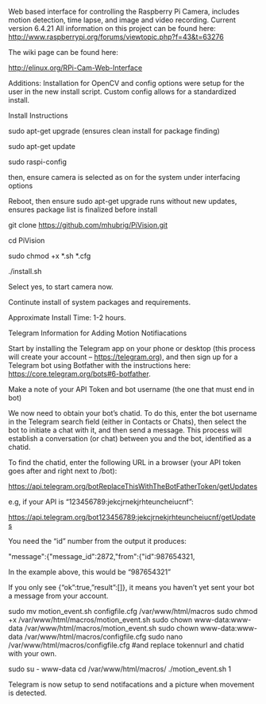 Web based interface for controlling the Raspberry Pi Camera, includes motion detection, time lapse, and image and video recording.
Current version 6.4.21
All information on this project can be found here: http://www.raspberrypi.org/forums/viewtopic.php?f=43&t=63276

The wiki page can be found here:

http://elinux.org/RPi-Cam-Web-Interface


Additions:
Installation for OpenCV and config options were setup for the user in the new install script.
Custom config allows for a standardized install.




Install Instructions

sudo apt-get upgrade (ensures clean install for package finding)

sudo apt-get update

sudo raspi-config

then, ensure camera is selected as on for the system under interfacing options

Reboot, then ensure sudo apt-get upgrade runs without new updates, ensures package list is finalized before install

git clone https://github.com/mhubrig/PiVision.git

cd PiVision

sudo chmod +x *.sh *.cfg

./install.sh

Select yes, to start camera now.

Continute install of system packages and requirements.

Approximate Install Time: 1-2 hours.


Telegram Information for Adding Motion Notifiacations

Start by installing the Telegram app on your phone or desktop (this process will create your account – https://telegram.org), and then sign up for a Telegram bot using Botfather with the instructions here: https://core.telegram.org/bots#6-botfather.
 
Make a note of your API Token and bot username (the one that must end in bot)
 
We now need to obtain your bot’s chatid. To do this, enter the bot username in the Telegram search field (either in Contacts or Chats), then select the bot to initiate a chat with it, and then send a message. This process will establish a conversation (or chat) between you and the bot, identified as a chatid.
 
To find the chatid, enter the following URL in a browser (your API token goes after and right next to /bot):


https://api.telegram.org/botReplaceThisWithTheBotFatherToken/getUpdates
 
e.g, if your API is “123456789:jekcjrnekjrhteuncheiucnf”:


https://api.telegram.org/bot123456789:jekcjrnekjrhteuncheiucnf/getUpdates
 
You need the “id” number from the output it produces:


"message":{"message_id":2872,"from":{"id":987654321,
 
In the example above, this would be “987654321”
 
If you only see {“ok”:true,”result”:[]}, it means you haven’t yet sent your bot a message from your account.

sudo mv motion_event.sh configfile.cfg /var/www/html/macros
sudo chmod +x /var/www/html/macros/motion_event.sh
sudo chown www-data:www-data /var/www/html/macros/motion_event.sh
sudo chown www-data:www-data /var/www/html/macros/configfile.cfg
sudo nano /var/www/html/macros/configfile.cfg #and replace tokennurl and chatid with your own.

sudo su - www-data
cd /var/www/html/macros/
./motion_event.sh 1

Telegram is now setup to send notifacations and a picture when movement is detected.
